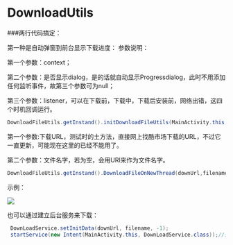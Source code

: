 # DownloadUtils

###两行代码搞定：

第一种是自动弹窗到前台显示下载进度：
参数说明：

第一个参数：context；

第二个参数：是否显示dialog，是的话就自动显示Progressdialog，此时不用添加任何监听事件，故第三个参数可为null；

第三个参数：listener，可以在下载前，下载中，下载后安装前，网络出错，这四个时机回调运行。
```Java
DownloadFileUtils.getInstand().initDownloadFileUtils(MainActivity.this, true, null);
```
第一个参数:下载URL，测试时的土方法，直接网上找酷市场下载的URL，不过它一直更新，可能现在这里的已经不能用了。

第二个参数：文件名字，若为空，会用URl来作为文件名字。
```Java
DownloadFileUtils.getInstand().DownloadFileOnNewThread(downUrl,filename);
```

示例：

![][示例图片]

[示例图片]:https://github.com/Craiggg/DownloadUtils/blob/master/ScreenRecorder_Exported_20160812174900.gif


也可以通过建立后台服务来下载：
```java
 DownLoadService.setInitData(downUrl, filename, -1);
 startService(new Intent(MainActivity.this, DownLoadService.class));//开启服务启动后台下载处理。问题：app退出后，服务没有退出，若是绑定，切换Activity时，服务不能保证继续运行。
```


